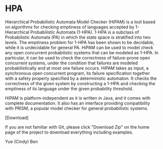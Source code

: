 # HPA
Hierarchical Probabilistic Automata Model Checker (HiPAM) is a tool based on algorithms for checking emptiness of languages accepted by 1-Hierarchical Probabilistic Automata (1-HPA). 1-HPA is a subclass of Probabilistic Automata (PA) in which the state space is stratified into two levels. The emptiness problem for 1-HPA has been shown to be decidable, while it is undecidable for general PA. HiPAM can be used to model check any open concurrent probabilistic systems that can be modeled as 1-HPA. In particular, it can be used to check the correctness of failure-prone open concurrent systems, under the condition that failures are modeled probabilistically and at most one failure occurs.  HiPAM takes as input, a synchronous open concurrent program, its failure specification together with a safety property specified by a deterministic automaton. It checks the correctness of the given system by constructing a 1-HPA and checking the emptiness of its language under the given probability threshold.

HiPAM is platform-independent as it is written in Java, and it comes with complete documentation. It also has an interface providing compatibility with PRISM, a popular model checker for general probabilistic systems.

[Download]

If you are not familiar with Git, please click "Download Zip" on the home page of the project to download everything including examples.

Yue (Cindy) Ben
